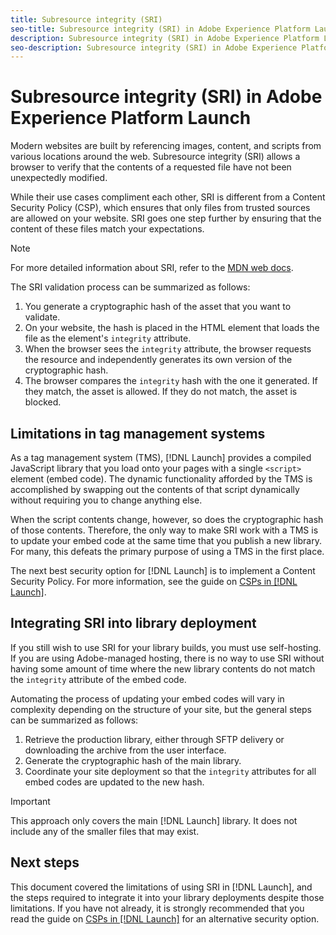 ```yaml
---
title: Subresource integrity (SRI)
seo-title: Subresource integrity (SRI) in Adobe Experience Platform Launch
description: Subresource integrity (SRI) in Adobe Experience Platform Launch
seo-description: Subresource integrity (SRI) in Adobe Experience Platform Launch
---
```


# Subresource integrity (SRI) in Adobe Experience Platform Launch

Modern websites are built by referencing images, content, and scripts from various locations around the web. Subresource integrity (SRI) allows a browser to verify that the contents of a requested file have not been unexpectedly modified.

While their use cases compliment each other, SRI is different from a Content Security Policy (CSP), which ensures that only files from trusted sources are allowed on your website. SRI goes one step further by ensuring that the content of these files match your expectations.

>[!NOTE]
>
>For more detailed information about SRI, refer to the [MDN web docs](https://developer.mozilla.org/en-US/docs/Web/Security/Subresource_Integrity).

The SRI validation process can be summarized as follows:

1. You generate a cryptographic hash of the asset that you want to validate.
1. On your website, the hash is placed in the HTML element that loads the file as the element's `integrity` attribute.
1. When the browser sees the `integrity` attribute, the browser requests the resource and independently generates its own version of the cryptographic hash.
1. The browser compares the `integrity` hash with the one it generated. If they match, the asset is allowed. If they do not match, the asset is blocked.

## Limitations in tag management systems

As a tag management system (TMS), [!DNL Launch] provides a compiled JavaScript library that you load onto your pages with a single `<script>` element (embed code). The dynamic functionality afforded by the TMS is accomplished by swapping out the contents of that script dynamically without requiring you to change anything else.

When the script contents change, however, so does the cryptographic hash of those contents. Therefore, the only way to make SRI work with a TMS is to update your embed code at the same time that you publish a new library. For many, this defeats the primary purpose of using a TMS in the first place.

The next best security option for [!DNL Launch] is to implement a Content Security Policy. For more information, see the guide on [CSPs in [!DNL Launch]](./content-security-policy-csp.md).

## Integrating SRI into library deployment

If you still wish to use SRI for your library builds, you must use self-hosting. If you are using Adobe-managed hosting, there is no way to use SRI without having some amount of time where the new library contents do not match the `integrity` attribute of the embed code.

Automating the process of updating your embed codes will vary in complexity depending on the structure of your site, but the general steps can be summarized as follows:

1. Retrieve the production library, either through SFTP delivery or downloading the archive from the user interface.
1. Generate the cryptographic hash of the main library.
1. Coordinate your site deployment so that the `integrity` attributes for all embed codes are updated to the new hash.

>[!IMPORTANT]
>
>This approach only covers the main [!DNL Launch] library. It does not include any of the smaller files that may exist.

## Next steps

This document covered the limitations of using SRI in [!DNL Launch], and the steps required to integrate it into your library deployments despite those limitations. If you have not already, it is strongly recommended that you read the guide on [CSPs in [!DNL Launch]](./content-security-policy-csp.md) for an alternative security option.